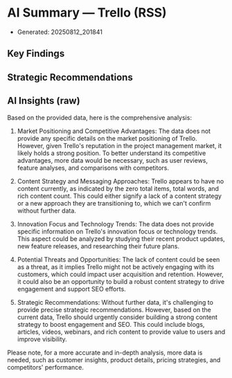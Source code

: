 # AI Summary — Trello (RSS)

- Generated: 20250812_201841

## Key Findings

## Strategic Recommendations

## AI Insights (raw)

Based on the provided data, here is the comprehensive analysis:

1. Market Positioning and Competitive Advantages: 
   The data does not provide any specific details on the market positioning of Trello. However, given Trello's reputation in the project management market, it likely holds a strong position. To better understand its competitive advantages, more data would be necessary, such as user reviews, feature analyses, and comparisons with competitors.

2. Content Strategy and Messaging Approaches:
   Trello appears to have no content currently, as indicated by the zero total items, total words, and rich content count. This could either signify a lack of a content strategy or a new approach they are transitioning to, which we can't confirm without further data.

3. Innovation Focus and Technology Trends:
   The data does not provide specific information on Trello's innovation focus or technology trends. This aspect could be analyzed by studying their recent product updates, new feature releases, and researching their future plans.

4. Potential Threats and Opportunities:
   The lack of content could be seen as a threat, as it implies Trello might not be actively engaging with its customers, which could impact user acquisition and retention. However, it could also be an opportunity to build a robust content strategy to drive engagement and support SEO efforts.

5. Strategic Recommendations: 
   Without further data, it's challenging to provide precise strategic recommendations. However, based on the current data, Trello should urgently consider building a strong content strategy to boost engagement and SEO. This could include blogs, articles, videos, webinars, and rich content to provide value to users and improve visibility.

Please note, for a more accurate and in-depth analysis, more data is needed, such as customer insights, product details, pricing strategies, and competitors' performance.